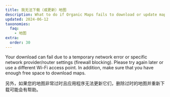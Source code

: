 ```yaml
---
title: 我无法下载（或更新）地图
description: What to do if Organic Maps fails to download or update maps from Internet?
updated: 2024-06-12
taxonomies:
  faq:
    - 地图
extra:
  order: 30
---
```


Your download can fail due to a temporary network error or specific network provider/router settings (firewall blocking). Please try again later or use a different Wi-Fi access point. In addition, make sure that you have enough free space to download maps.

另外，如果您的地图非常过时且应用程序无法更新它们，删除过时的地图并重新下载可能会有帮助。
